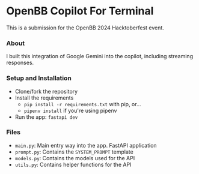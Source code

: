 # OpenBB Copilot For Terminal

This is a submission for the OpenBB 2024 Hacktoberfest event.

### About
I built this integration of Google Gemini into the copilot, including streaming responses.

### Setup and Installation
- Clone/fork the repository
- Install the requirements
    - `pip install -r requirements.txt` with pip, or...
    - `pipenv install` if you're using pipenv
- Run the app: `fastapi dev`

### Files
- `main.py`: Main entry way into the app. FastAPI application
- `prompt.py`: Contains the `SYSTEM_PROMPT` template
- `models.py`: Contains the models used for the API
- `utils.py`: Contains helper functions for the API